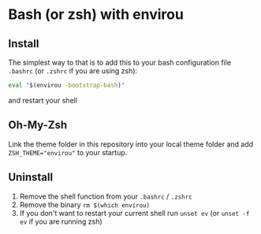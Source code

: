 # Bash (or zsh) with envirou

## Install
The simplest way to that is to add this to your bash configuration file `.bashrc` (or `.zshrc` if you are using zsh):
```bash
eval "$(envirou -bootstrap-bash)"
```
and restart your shell

## Oh-My-Zsh
Link the theme folder in this repository into your local theme folder and add `ZSH_THEME="envirou"` to your startup.

## Uninstall

1. Remove the shell function from your `.bashrc` / `.zshrc`
2. Remove the binary `rm $(which envirou)`
3. If you don't want to restart your current shell run `unset ev` (or `unset -f ev` if you are running zsh) 
